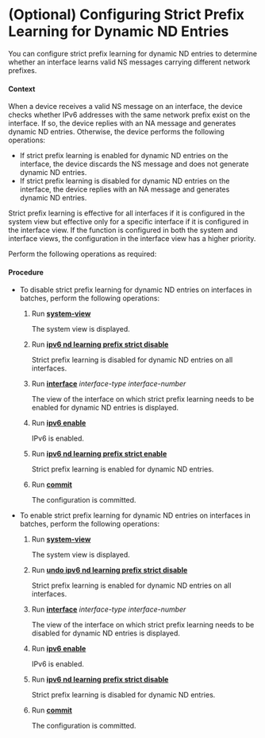(Optional) Configuring Strict Prefix Learning for Dynamic ND Entries
====================================================================

You can configure strict prefix learning for dynamic ND entries to determine whether an interface learns valid NS messages carrying different network prefixes.

#### Context

When a device receives a valid NS message on an interface, the device checks whether IPv6 addresses with the same network prefix exist on the interface. If so, the device replies with an NA message and generates dynamic ND entries. Otherwise, the device performs the following operations:

* If strict prefix learning is enabled for dynamic ND entries on the interface, the device discards the NS message and does not generate dynamic ND entries.
* If strict prefix learning is disabled for dynamic ND entries on the interface, the device replies with an NA message and generates dynamic ND entries.

Strict prefix learning is effective for all interfaces if it is configured in the system view but effective only for a specific interface if it is configured in the interface view. If the function is configured in both the system and interface views, the configuration in the interface view has a higher priority.

Perform the following operations as required:


#### Procedure

* To disable strict prefix learning for dynamic ND entries on interfaces in batches, perform the following operations:
  1. Run [**system-view**](cmdqueryname=system-view)
     
     
     
     The system view is displayed.
  2. Run [**ipv6 nd learning prefix strict disable**](cmdqueryname=ipv6+nd+learning+prefix+strict+disable)
     
     
     
     Strict prefix learning is disabled for dynamic ND entries on all interfaces.
  3. Run [**interface**](cmdqueryname=interface) *interface-type* *interface-number*
     
     
     
     The view of the interface on which strict prefix learning needs to be enabled for dynamic ND entries is displayed.
  4. Run [**ipv6 enable**](cmdqueryname=ipv6+enable)
     
     
     
     IPv6 is enabled.
  5. Run [**ipv6 nd learning prefix strict enable**](cmdqueryname=ipv6+nd+learning+prefix+strict+enable)
     
     
     
     Strict prefix learning is enabled for dynamic ND entries.
  6. Run [**commit**](cmdqueryname=commit)
     
     
     
     The configuration is committed.
* To enable strict prefix learning for dynamic ND entries on interfaces in batches, perform the following operations:
  1. Run [**system-view**](cmdqueryname=system-view)
     
     
     
     The system view is displayed.
  2. Run [**undo ipv6 nd learning prefix strict disable**](cmdqueryname=undo+ipv6+nd+learning+prefix+strict+disable)
     
     
     
     Strict prefix learning is enabled for dynamic ND entries on all interfaces.
  3. Run [**interface**](cmdqueryname=interface) *interface-type* *interface-number*
     
     
     
     The view of the interface on which strict prefix learning needs to be disabled for dynamic ND entries is displayed.
  4. Run [**ipv6 enable**](cmdqueryname=ipv6+enable)
     
     
     
     IPv6 is enabled.
  5. Run [**ipv6 nd learning prefix strict disable**](cmdqueryname=ipv6+nd+learning+prefix+strict+disable)
     
     
     
     Strict prefix learning is disabled for dynamic ND entries.
  6. Run [**commit**](cmdqueryname=commit)
     
     
     
     The configuration is committed.